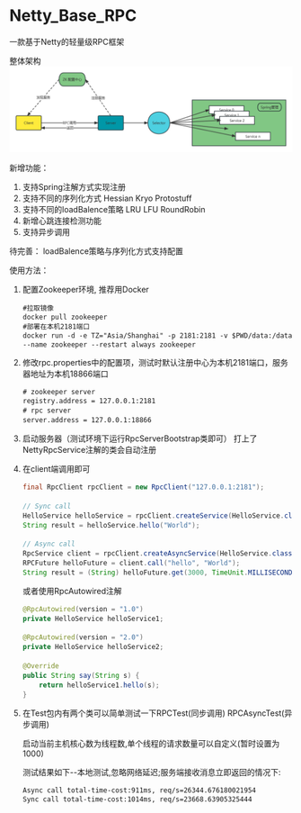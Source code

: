 # Netty_Base_RPC
一款基于Netty的轻量级RPC框架



整体架构![系统架构图](assets/%E6%9C%AA%E5%91%BD%E5%90%8D%E6%96%87%E4%BB%B6.png)




新增功能： 

1.   支持Spring注解方式实现注册
2.   支持不同的序列化方式 Hessian Kryo Protostuff
3.   支持不同的loadBalence策略 LRU LFU RoundRobin
4.   新增心跳连接检测功能
5.   支持异步调用



待完善： loadBalence策略与序列化方式支持配置



使用方法：

1. 配置Zookeeper环境, 推荐用Docker

    ```shell
    #拉取镜像
    docker pull zookeeper
    #部署在本机2181端口
    docker run -d -e TZ="Asia/Shanghai" -p 2181:2181 -v $PWD/data:/data --name zookeeper --restart always zookeeper
    ```

2. 修改rpc.properties中的配置项，测试时默认注册中心为本机2181端口，服务器地址为本机18866端口

    ```xml
    # zookeeper server
    registry.address = 127.0.0.1:2181
    # rpc server
    server.address = 127.0.0.1:18866
    ```

3. 启动服务器（测试环境下运行RpcServerBootstrap类即可） 打上了NettyRpcService注解的类会自动注册

4. 在client端调用即可

    ```java
    final RpcClient rpcClient = new RpcClient("127.0.0.1:2181");
    	
    // Sync call
    HelloService helloService = rpcClient.createService(HelloService.class, "1.0");
    String result = helloService.hello("World");
    	
    // Async call
    RpcService client = rpcClient.createAsyncService(HelloService.class, "2.0");
    RPCFuture helloFuture = client.call("hello", "World");
    String result = (String) helloFuture.get(3000, TimeUnit.MILLISECONDS);
    ```

    或者使用RpcAutowired注解

    ```java
    @RpcAutowired(version = "1.0")
    private HelloService helloService1;
    
    @RpcAutowired(version = "2.0")
    private HelloService helloService2;
    
    @Override
    public String say(String s) {
        return helloService1.hello(s);
    }
    ```

5. 在Test包内有两个类可以简单测试一下RPCTest(同步调用) RPCAsyncTest(异步调用)

    启动当前主机核心数为线程数,单个线程的请求数量可以自定义(暂时设置为1000)

    测试结果如下--本地测试,忽略网络延迟;服务端接收消息立即返回的情况下:    

    ```
    Async call total-time-cost:911ms, req/s=26344.676180021954
    Sync call total-time-cost:1014ms, req/s=23668.63905325444
    ```

     

      

